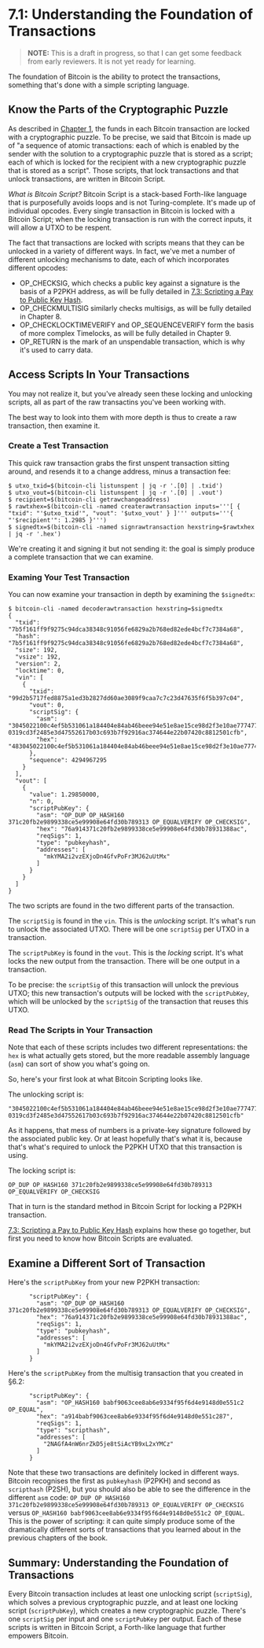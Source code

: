 # 7.1: Understanding the Foundation of Transactions

> **NOTE:** This is a draft in progress, so that I can get some feedback from early reviewers. It is not yet ready for learning.

The foundation of Bitcoin is the ability to protect the transactions, something that's done with a simple scripting language.

## Know the Parts of the Cryptographic Puzzle

As described in [Chapter 1](1_0_Introducing_Bitcoin.md), the funds in each Bitcoin transaction are locked with a cryptographic puzzle. To be precise, we said that Bitcoin is made up of "a sequence of atomic transactions: each of which is enabled by the sender with the solution to a cryptographic puzzle that is stored as a script; each of which is locked for the recipient with a new cryptographic puzzle that is stored as a script". Those scripts, that lock transactions and that unlock transactions, are written in Bitcoin Script.

_What is Bitcoin Script?_ Bitcoin Script is a stack-based Forth-like language that is purposefully avoids loops and is not Turing-complete. It's made up of individual opcodes. Every single transaction in Bitcoin is locked with a Bitcoin Script; when the locking transaction is run with the correct inputs, it will allow a UTXO to be respent.

The fact that transactions are locked with scripts means that they can be unlocked in a variety of different ways. In fact, we've met a number of different unlocking mechanisms to date, each of which incorporates different opcodes:

   * OP_CHECKSIG, which checks a public key against a signature is the basis of a P2PKH address, as will be fully detailed in [7.3: Scripting a Pay to Public Key Hash](7_3_Scripting_a_Pay_to_Public_Key_Hash.md).
   * OP_CHECKMULTISIG similarly checks multisigs, as will be fully detailed in Chapter 8.
   * OP_CHECKLOCKTIMEVERIFY and OP_SEQUENCEVERIFY form the basis of more complex Timelocks, as will be fully detailed in Chapter 9.
   * OP_RETURN is the mark of an unspendable transaction, which is why it's used to carry data.

## Access Scripts In Your Transactions

You may not realize it, but you've already seen these locking and unlocking scripts, all as part of the raw transactins you've been working with. 

The best way to look into them with more depth is thus to create a raw transaction, then examine it.

### Create a Test Transaction

This quick raw transaction grabs the first unspent transaction sitting around, and resends it to a change address, minus a transaction fee:
```
$ utxo_txid=$(bitcoin-cli listunspent | jq -r '.[0] | .txid') 
$ utxo_vout=$(bitcoin-cli listunspent | jq -r '.[0] | .vout')
$ recipient=$(bitcoin-cli getrawchangeaddress)
$ rawtxhex=$(bitcoin-cli -named createrawtransaction inputs='''[ { "txid": "'$utxo_txid'", "vout": '$utxo_vout' } ]''' outputs='''{ "'$recipient'": 1.2985 }''')
$ signedtx=$(bitcoin-cli -named signrawtransaction hexstring=$rawtxhex | jq -r '.hex')
```
We're creating it and signing it but not sending it: the goal is simply produce a complete transaction that we can examine.

### Examing Your Test Transaction

You can now examine your transaction in depth by examining the `$signedtx`:
```
$ bitcoin-cli -named decoderawtransaction hexstring=$signedtx
{
  "txid": "7b5f161ff9f9275c94dca38348c91056fe6829a2b768ed82ede4bcf7c7384a68",
  "hash": "7b5f161ff9f9275c94dca38348c91056fe6829a2b768ed82ede4bcf7c7384a68",
  "size": 192,
  "vsize": 192,
  "version": 2,
  "locktime": 0,
  "vin": [
    {
      "txid": "99d2b5717fed8875a1ed3b2827dd60ae3089f9caa7c7c23d47635f6f5b397c04",
      "vout": 0,
      "scriptSig": {
        "asm": "3045022100c4ef5b531061a184404e84ab46beee94e51e8ae15ce98d2f3e10ae7774772ffd02203c546c399c4dc1d6eea692f73bb3fff490ea2e98fe300ac6a11840c7d52b6166[ALL] 0319cd3f2485e3d47552617b03c693b7f92916ac374644e22b07420c8812501cfb",
        "hex": "483045022100c4ef5b531061a184404e84ab46beee94e51e8ae15ce98d2f3e10ae7774772ffd02203c546c399c4dc1d6eea692f73bb3fff490ea2e98fe300ac6a11840c7d52b616601210319cd3f2485e3d47552617b03c693b7f92916ac374644e22b07420c8812501cfb"
      },
      "sequence": 4294967295
    }
  ],
  "vout": [
    {
      "value": 1.29850000,
      "n": 0,
      "scriptPubKey": {
        "asm": "OP_DUP OP_HASH160 371c20fb2e9899338ce5e99908e64fd30b789313 OP_EQUALVERIFY OP_CHECKSIG",
        "hex": "76a914371c20fb2e9899338ce5e99908e64fd30b78931388ac",
        "reqSigs": 1,
        "type": "pubkeyhash",
        "addresses": [
          "mkYMA2i2vzEXjoDn4GfvPoFr3MJ62uUtMx"
        ]
      }
    }
  ]
}
```
The two scripts are found in the two different parts of the transaction.

The `scriptSig` is found in the `vin`. This is the _unlocking_ script. It's what's run to unlock the associated UTXO. There will be one `scriptSig` per UTXO in a transaction.

The `scriptPubKey` is found in the `vout`. This is the _locking_ script. It's what locks the new output from the transaction. There will be one output in a transaction.

To be precise: the `scriptSig` of this transaction will unlock the previous UTXO; this new transaction's outputs will be locked with the `scriptPubKey`, which will be unlocked by the `scriptSig` of the transaction that reuses this UTXO.

### Read The Scripts in Your Transaction

Note that each of these scripts includes two different representations: the `hex` is what actually gets stored, but the more readable assembly language (`asm`) can sort of show you what's going on.

So, here's your first look at what Bitcoin Scripting looks like.

The unlocking script is:
```
"3045022100c4ef5b531061a184404e84ab46beee94e51e8ae15ce98d2f3e10ae7774772ffd02203c546c399c4dc1d6eea692f73bb3fff490ea2e98fe300ac6a11840c7d52b6166[ALL] 0319cd3f2485e3d47552617b03c693b7f92916ac374644e22b07420c8812501cfb"
```
As it happens, that mess of numbers is a private-key signature followed by the associated public key. Or at least hopefully that's what it is, because that's what's required to unlock the P2PKH UTXO that this transaction is using.

The locking script is:
```
OP_DUP OP_HASH160 371c20fb2e9899338ce5e99908e64fd30b789313 OP_EQUALVERIFY OP_CHECKSIG
```
That in turn is the standard method in Bitcoin Script for locking a P2PKH transaction.

[7.3: Scripting a Pay to Public Key Hash](7_3_Scripting_a_Pay_to_Public_Key_Hash.md) explains how these go together, but first you need to know how Bitcoin Scripts are evaluated.

## Examine a Different Sort of Transaction

Here's the `scriptPubKey` from your new P2PKH transaction:
```
      "scriptPubKey": {
        "asm": "OP_DUP OP_HASH160 371c20fb2e9899338ce5e99908e64fd30b789313 OP_EQUALVERIFY OP_CHECKSIG",
        "hex": "76a914371c20fb2e9899338ce5e99908e64fd30b78931388ac",
        "reqSigs": 1,
        "type": "pubkeyhash",
        "addresses": [
          "mkYMA2i2vzEXjoDn4GfvPoFr3MJ62uUtMx"
        ]
      }
```
Here's the `scriptPubKey` from the multisig transaction that you created in §6.2: 
```
      "scriptPubKey": {
        "asm": "OP_HASH160 babf9063cee8ab6e9334f95f6d4e9148d0e551c2 OP_EQUAL",
        "hex": "a914babf9063cee8ab6e9334f95f6d4e9148d0e551c287",
        "reqSigs": 1,
        "type": "scripthash",
        "addresses": [
          "2NAGfA4nW6nrZkD5je8tSiAcYB9xL2xYMCz"
        ]
      }
```
Note that these two transactions are definitely locked in different ways. Bitcoin recognises the first as `pubkeyhash` (P2PKH) and second as `scripthash` (P2SH), but you should also be able to see the difference in the different `asm` code: `OP_DUP OP_HASH160 371c20fb2e9899338ce5e99908e64fd30b789313 OP_EQUALVERIFY OP_CHECKSIG` versus `OP_HASH160 babf9063cee8ab6e9334f95f6d4e9148d0e551c2 OP_EQUAL`. This is the power of scripting: it can quite simply produce some of the dramatically different sorts of transactions that you learned about in the previous chapters of the book.

## Summary: Understanding the Foundation of Transactions

Every Bitcoin transaction includes at least one unlocking script (`scriptSig`), which solves a previous cryptographic puzzle, and at least one locking script (`scriptPubKey`), which creates a new cryptographic puzzle. There's one `scriptSig` per input and one `scriptPubKey` per output. Each of these scripts is written in Bitcoin Script, a Forth-like language that further empowers Bitcoin.
